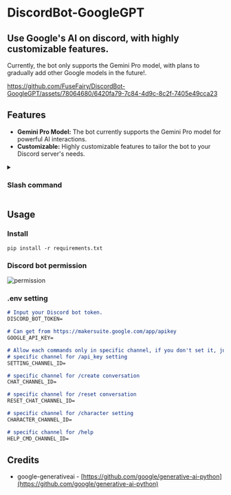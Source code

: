 # DiscordBot-GoogleGPT
## Use Google's AI on discord, with highly customizable features.
Currently, the bot only supports the Gemini Pro model, with plans to gradually add other Google models in the future!.

https://github.com/FuseFairy/DiscordBot-GoogleGPT/assets/78064680/6420fa79-7c84-4d9c-8c2f-7405e49cca23
   
## Features
- **Gemini Pro Model:** The bot currently supports the Gemini Pro model for powerful AI interactions.
- **Customizable:** Highly customizable features to tailor the bot to your Discord server's needs.

<details>
   <summary>
   
   ### Slash command

   </summary>
   
* `/api_key setting [choice] [api_key]`
  * Can upload own google api key or delete it. (api key get from https://makersuite.google.com/app/apikey)
    * [choice]：`delete` or `set` your api key

  ![setting](https://i.imgur.com/QWcaGG6.png)
  
* `/character setting [prompt] [avatar] [name] [temperature] [harrassment] [hate_speech] [sexually_explicit] [dangerous_content]`
  * Can be used to customize a character or adjust some attributes on the model.
    * [prompt]：[click to see detail](https://ai.google.dev/docs/prompt_intro), go to Google AI Studio website to create new chat prompt, then write your prompt example, after finish, press `<> Get code` and copy and paste to `prompt`.

        ![prompt](https://i.imgur.com/lty9iHo.png)

        ![copy](https://i.imgur.com/PsVuAoh.png)

    * [avatar]：Upload your favorite character avatar.
    * [name]：Can set your character name.
    * [temperature]：Controls the level of randomness in the output, ranging from highly varied (closer to 1.0) to less surprising (closer to 0.0).
    * [harrassment]、[hate_speech]、[sexually_explicit]、[dangerous_content]：It's [Safety Settings](https://ai.google.dev/docs/safety_setting_gemini#safety-settings), the default is to Block some.

    ![create character](https://i.imgur.com/WybR2Ke.png)
  
* `/create conversation [model] [type] [use_prompt] [use_character]`
  * Create a thread exclusively for the user to chat with the bot.
    * [model]：Choose model.
    * [type]：Choose thread type, private or public.
    * [use_prompt]：Whether to use a prompt.
    * [use_character]：Enable it after you have set the 'name' and 'avatar' parameters using '/character setting'.

* `/reset conversation`
  * It will only clear the chat history, personalization settings will remain unchanged.
</details>

## Usage

### Install

```
pip install -r requirements.txt
```

### Discord bot permission

![permission](https://i.imgur.com/2uxDRA6.png)

### .env setting

```markdown
# Input your Discord bot token.
DISCORD_BOT_TOKEN=

# Can get from https://makersuite.google.com/app/apikey
GOOGLE_API_KEY=

# Allow each commands only in specific channel, if you don't set it, just default to all channels.
# specific channel for /api_key setting
SETTING_CHANNEL_ID=

# specific channel for /create conversation
CHAT_CHANNEL_ID=

# specific channel for /reset conversation
RESET_CHAT_CHANNEL_ID=

# specific channel for /character setting
CHARACTER_CHANNEL_ID=

# specific channel for /help
HELP_CMD_CHANNEL_ID=
```

## Credits
* google-generativeai - [https://github.com/google/generative-ai-python](https://github.com/google/generative-ai-python)
